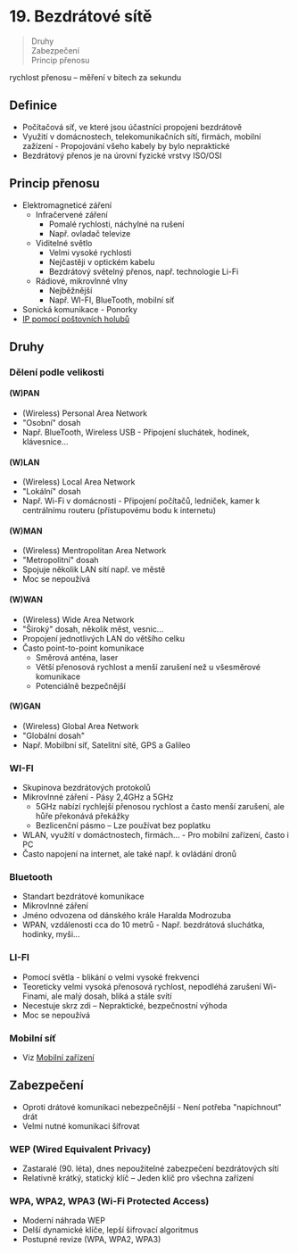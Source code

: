 # 19. Bezdrátové sítě

> Druhy \
> Zabezpečení \
> Princip přenosu

rychlost přenosu – měření v bitech za sekundu

## Definice

- Počítačová síť, ve které jsou účastníci propojeni bezdrátově
- Využití v domácnostech, telekomunikačních sítí, firmách, mobilní zažízení - Propojování všeho kabely by bylo nepraktické
- Bezdrátový přenos je na úrovní fyzické vrstvy ISO/OSI

## Princip přenosu

- Elektromagneticé záření
  - Infračervené záření
    - Pomalé rychlosti, náchylné na rušení
    - Např. ovladač televize
  - Viditelné světlo
    - Velmi vysoké rychlosti
    - Nejčastěji v optickém kabelu
    - Bezdrátový světelný přenos, např. technologie Li-Fi
  - Rádiové, mikrovlnné vlny
    - Nejběžnější
    - Např. WI-FI, BlueTooth, mobilní síť
- Sonická komunikace - Ponorky
- [IP pomocí poštovních holubů](https://cs.wikipedia.org/wiki/IP_pomoc%C3%AD_po%C5%A1tovn%C3%ADch_holub%C5%AF)

## Druhy

### Dělení podle velikosti

#### (W)PAN

- (Wireless) Personal Area Network
- "Osobní" dosah
- Např. BlueTooth, Wireless USB - Připojení sluchátek, hodinek, klávesnice...

#### (W)LAN

- (Wireless) Local Area Network
- "Lokální" dosah
- Např. Wi-Fi v domácnosti - Připojení počítačů, ledniček, kamer k centrálnímu routeru (přístupovému bodu k internetu)

#### (W)MAN

- (Wireless) Mentropolitan Area Network
- "Metropolitní" dosah
- Spojuje několik LAN sítí např. ve městě
- Moc se nepoužívá

#### (W)WAN

- (Wireless) Wide Area Network
- "Široký" dosah, několik měst, vesnic...
- Propojení jednotlivých LAN do většího celku
- Často point-to-point komunikace
  - Směrová anténa, laser
  - Větší přenosová rychlost a menší zarušení než u všesměrové komunikace
  - Potenciálně bezpečnější

#### (W)GAN

- (Wireless) Global Area Network
- "Globální dosah"
- Např. Mobilbní síť, Satelitní sítě, GPS a Galileo

### WI-FI

- Skupinova bezdrátových protokolů
- Mikrovlnné záření - Pásy 2,4GHz a 5GHz
  - 5GHz nabízí rychlejší přenosou rychlost a často menší zarušení, ale hůře překonává překážky
  - Bezlicenční pásmo – Lze používat bez poplatku
- WLAN, využítí v domáctnostech, firmách... - Pro mobilní zařízení, často i PC
- Často napojení na internet, ale také např. k ovládání dronů

### Bluetooth

- Standart bezdrátové komunikace
- Mikrovlnné záření
- Jméno odvozena od dánského krále Haralda Modrozuba
- WPAN, vzdálenosti cca do 10 metrů - Např. bezdrátová sluchátka, hodinky, myši...

### LI-FI

- Pomocí světla - blikání o velmi vysoké frekvenci
- Teoreticky velmi vysoká přenosová rychlost, nepodléhá zarušení Wi-Finami, ale malý dosah, bliká a stále svítí
- Necestuje skrz zdi – Nepraktické, bezpečnostní výhoda
- Moc se nepoužívá

### Mobilní síť

- Viz [Mobilní zařízení](../14/_.md#mobiln%C3%AD-s%C3%ADt%C4%9B)

## Zabezpečení

- Oproti drátové komunikaci nebezpečnější - Není potřeba "napíchnout" drát
- Velmi nutné komunikaci šífrovat

### WEP (Wired Equivalent Privacy)

- Zastaralé (90. léta), dnes nepoužitelné zabezpečení bezdrátových sítí
- Relativně krátký, statický klíč – Jeden klíč pro všechna zařízení

### WPA, WPA2, WPA3 (Wi-Fi Protected Access)

- Moderní náhrada WEP
- Delší dynamické klíče, lepší šifrovací algoritmus
- Postupné revize (WPA, WPA2, WPA3)
